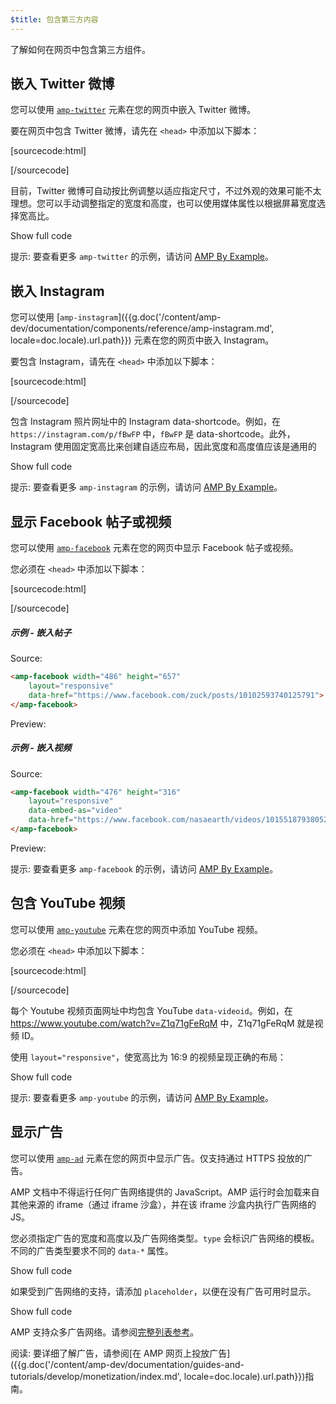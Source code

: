 ```yaml
---
$title: 包含第三方内容
---
```


了解如何在网页中包含第三方组件。

## 嵌入 Twitter 微博

您可以使用 [`amp-twitter`](/zh_cn/docs/reference/components/amp-twitter.html) 元素在您的网页中嵌入 Twitter 微博。

要在网页中包含 Twitter 微博，请先在 `<head>` 中添加以下脚本：

[sourcecode:html]
<script async custom-element="amp-twitter" src="https://cdn.ampproject.org/v0/amp-twitter-0.1.js"></script>
[/sourcecode]

目前，Twitter 微博可自动按比例调整以适应指定尺寸，不过外观的效果可能不太理想。您可以手动调整指定的宽度和高度，也可以使用媒体属性以根据屏幕宽度选择宽高比。

<!-- embedded twitter example -->
<div>
<amp-iframe height="174"
            layout="fixed-height"
            sandbox="allow-scripts allow-forms allow-same-origin"
            resizable
            src="https://ampproject-b5f4c.firebaseapp.com/examples/thirdparty.twitter.embed.html">
  <div overflow tabindex="0" role="button" aria-label="Show more">Show full code</div>
  <div placeholder></div>
</amp-iframe>
</div>

提示: 要查看更多 `amp-twitter` 的示例，请访问 [AMP By Example](https://ampbyexample.com/components/amp-twitter/)。

## 嵌入 Instagram

您可以使用 [`amp-instagram`]({{g.doc('/content/amp-dev/documentation/components/reference/amp-instagram.md', locale=doc.locale).url.path}}) 元素在您的网页中嵌入 Instagram。

要包含 Instagram，请先在 `<head>` 中添加以下脚本：

[sourcecode:html]
<script async custom-element="amp-instagram" src="https://cdn.ampproject.org/v0/amp-instagram-0.1.js"></script>
[/sourcecode]

包含 Instagram 照片网址中的 Instagram data-shortcode。例如，在 `https://instagram.com/p/fBwFP` 中，`fBwFP` 是 data-shortcode。此外，Instagram 使用固定宽高比来创建自适应布局，因此宽度和高度值应该是通用的

<!-- embedded Instagram example -->
<div>
<amp-iframe height="174"
            layout="fixed-height"
            sandbox="allow-scripts allow-forms allow-same-origin"
            resizable
            src="https://ampproject-b5f4c.firebaseapp.com/examples/thirdparty.instagram.embed.html">
  <div overflow tabindex="0" role="button" aria-label="Show more">Show full code</div>
  <div placeholder></div>
</amp-iframe>
</div>

提示: 要查看更多 `amp-instagram` 的示例，请访问 [AMP By Example](https://ampbyexample.com/components/amp-instagram/)。

## 显示 Facebook 帖子或视频

您可以使用 [`amp-facebook`](/zh_cn/docs/reference/components/amp-facebook.html) 元素在您的网页中显示 Facebook 帖子或视频。

您必须在 `<head>` 中添加以下脚本：

[sourcecode:html]
<script async custom-element="amp-facebook" src="https://cdn.ampproject.org/v0/amp-facebook-0.1.js"></script>
[/sourcecode]

##### 示例 - 嵌入帖子

Source:
```html
<amp-facebook width="486" height="657"
    layout="responsive"
    data-href="https://www.facebook.com/zuck/posts/10102593740125791">
</amp-facebook>
```
Preview:
<amp-facebook width="486" height="657"
    layout="responsive"
    data-href="https://www.facebook.com/zuck/posts/10102593740125791">
</amp-facebook>

##### 示例 - 嵌入视频

Source:
```html
<amp-facebook width="476" height="316"
    layout="responsive"
    data-embed-as="video"
    data-href="https://www.facebook.com/nasaearth/videos/10155187938052139">
</amp-facebook>
```
Preview:
<amp-facebook width="476" height="316"
    layout="responsive"
    data-embed-as="video"
    data-href="https://www.facebook.com/nasaearth/videos/10155187938052139">
</amp-facebook>

提示: 要查看更多 `amp-facebook` 的示例，请访问 [AMP By Example](https://ampbyexample.com/components/amp-facebook/)。

## 包含 YouTube 视频

您可以使用 [`amp-youtube`](/zh_cn/docs/reference/components/amp-youtube.html) 元素在您的网页中添加 YouTube 视频。

您必须在 `<head>` 中添加以下脚本：

[sourcecode:html]
<script async custom-element="amp-youtube" src="https://cdn.ampproject.org/v0/amp-youtube-0.1.js"></script>
[/sourcecode]

每个 Youtube 视频页面网址中均包含 YouTube `data-videoid`。例如，在 https://www.youtube.com/watch?v=Z1q71gFeRqM 中，Z1q71gFeRqM 就是视频 ID。

使用 `layout="responsive"`，使宽高比为 16:9 的视频呈现正确的布局：

<!-- embedded youtube example -->
<div>
<amp-iframe height="174"
            layout="fixed-height"
            sandbox="allow-scripts allow-forms allow-same-origin"
            resizable
            src="https://ampproject-b5f4c.firebaseapp.com/examples/responsive.youtube.embed.html">
  <div overflow tabindex="0" role="button" aria-label="Show more">Show full code</div>
  <div placeholder></div>
</amp-iframe>
</div>

提示: 要查看更多 `amp-youtube` 的示例，请访问 [AMP By Example](https://ampbyexample.com/components/amp-youtube/)。

## 显示广告

您可以使用 [`amp-ad`](/zh_cn/docs/reference/components/amp-ad.html) 元素在您的网页中显示广告。仅支持通过 HTTPS 投放的广告。

AMP 文档中不得运行任何广告网络提供的 JavaScript。AMP 运行时会加载来自其他来源的 iframe（通过 iframe 沙盒），并在该 iframe 沙盒内执行广告网络的 JS。

您必须指定广告的宽度和高度以及广告网络类型。`type` 会标识广告网络的模板。不同的广告类型要求不同的 `data-*` 属性。

<!-- embedded ad example -->
<div>
<amp-iframe height="212"
            layout="fixed-height"
            sandbox="allow-scripts allow-forms allow-same-origin"
            resizable
            src="https://ampproject-b5f4c.firebaseapp.com/examples/thirdparty.ad-basic.embed.html">
  <div overflow tabindex="0" role="button" aria-label="Show more">Show full code</div>
  <div placeholder></div>
</amp-iframe>
</div>

如果受到广告网络的支持，请添加 `placeholder`，以便在没有广告可用时显示。

<!-- embedded ad example -->
<div>
<amp-iframe height="232"
            layout="fixed-height"
            sandbox="allow-scripts allow-forms allow-same-origin"
            resizable
            src="https://ampproject-b5f4c.firebaseapp.com/examples/thirdparty.ad-placeholder.embed.html">
  <div overflow tabindex="0" role="button" aria-label="Show more">Show full code</div>
  <div placeholder></div>
</amp-iframe>
</div>

AMP 支持众多广告网络。请参阅[完整列表参考](/zh_cn/docs/reference/components/amp-ad.html#supported-ad-networks)。

阅读: 要详细了解广告，请参阅[在 AMP 网页上投放广告]({{g.doc('/content/amp-dev/documentation/guides-and-tutorials/develop/monetization/index.md', locale=doc.locale).url.path}})指南。
